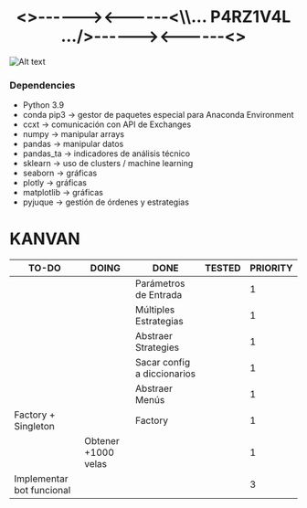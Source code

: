 <h1 align="center"><>------><------<\\... P4RZ1V4L .../>------><------<></h1>

![Alt text](https://cdn.pixabay.com/photo/2019/02/11/07/06/sunset-3988885_960_720.jpg "p4rz1v4l")

### Dependencies
- Python 3.9
- conda pip3 -> gestor de paquetes especial para Anaconda Environment
- ccxt -> comunicación con API de Exchanges
- numpy -> manipular arrays
- pandas -> manipular datos
- pandas_ta -> indicadores de análisis técnico
- sklearn -> uso de clusters / machine learning
- seaborn -> gráficas
- plotly -> gráficas
- matplotlib -> gráficas
- pyjuque -> gestión de órdenes y estrategias

# KANVAN
| TO-DO                     | DOING               | DONE                        | TESTED | PRIORITY |
|---------------------------|---------------------|-----------------------------|--------|----------|
|                           |                     | Parámetros de Entrada       |        | 1        |
|                           |                     | Múltiples Estrategias       |        | 1        |
|                           |                     | Abstraer Strategies         |        | 1        |
|                           |                     | Sacar config a diccionarios |        | 1        |
|                           |                     | Abstraer Menús              |        | 1        |
| Factory + Singleton       |                     | Factory                     |        | 1        |
|                           | Obtener +1000 velas |                             |        | 1        |
| Implementar bot funcional |                     |                             |        | 3        |
